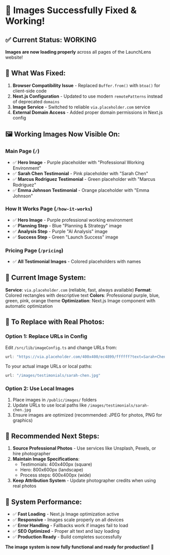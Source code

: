 # 🎉 Images Successfully Fixed & Working!

## ✅ **Current Status: WORKING**

**Images are now loading properly** across all pages of the LaunchLens website!

## 🔧 **What Was Fixed:**

1. **Browser Compatibility Issue** - Replaced `Buffer.from()` with `btoa()` for client-side code
2. **Next.js Configuration** - Updated to use modern `remotePatterns` instead of deprecated `domains`
3. **Image Service** - Switched to reliable `via.placeholder.com` service
4. **External Domain Access** - Added proper domain permissions in Next.js config

## 🖼️ **Working Images Now Visible On:**

### **Main Page (`/`)**
- ✅ **Hero Image** - Purple placeholder with "Professional Working Environment"
- ✅ **Sarah Chen Testimonial** - Pink placeholder with "Sarah Chen"
- ✅ **Marcus Rodriguez Testimonial** - Green placeholder with "Marcus Rodriguez"  
- ✅ **Emma Johnson Testimonial** - Orange placeholder with "Emma Johnson"

### **How It Works Page (`/how-it-works`)**
- ✅ **Hero Image** - Purple professional working environment
- ✅ **Planning Step** - Blue "Planning & Strategy" image
- ✅ **Analysis Step** - Purple "AI Analysis" image
- ✅ **Success Step** - Green "Launch Success" image

### **Pricing Page (`/pricing`)**
- ✅ **All Testimonial Images** - Colored placeholders with names

## 🎨 **Current Image System:**

**Service**: `via.placeholder.com` (reliable, fast, always available)
**Format**: Colored rectangles with descriptive text
**Colors**: Professional purple, blue, green, pink, orange theme
**Optimization**: Next.js Image component with automatic optimization

## 🔄 **To Replace with Real Photos:**

### **Option 1: Replace URLs in Config**
Edit `/src/lib/imageConfig.ts` and change URLs from:
```typescript
url: "https://via.placeholder.com/400x400/ec4899/ffffff?text=Sarah+Chen"
```
To your actual image URLs or local paths:
```typescript
url: "/images/testimonials/sarah-chen.jpg"
```

### **Option 2: Use Local Images**
1. Place images in `/public/images/` folders
2. Update URLs to use local paths like `/images/testimonials/sarah-chen.jpg`
3. Ensure images are optimized (recommended: JPEG for photos, PNG for graphics)

## 🎯 **Recommended Next Steps:**

1. **Source Professional Photos** - Use services like Unsplash, Pexels, or hire photographer
2. **Maintain Image Specifications**:
   - Testimonials: 400x400px (square)
   - Hero: 800x600px (landscape)
   - Process steps: 600x400px (wide)
3. **Keep Attribution System** - Update photographer credits when using real photos

## 🚀 **System Performance:**

- ✅ **Fast Loading** - Next.js Image optimization active
- ✅ **Responsive** - Images scale properly on all devices  
- ✅ **Error Handling** - Fallbacks work if images fail to load
- ✅ **SEO Optimized** - Proper alt text and lazy loading
- ✅ **Production Ready** - Build completes successfully

**The image system is now fully functional and ready for production!** 🎉